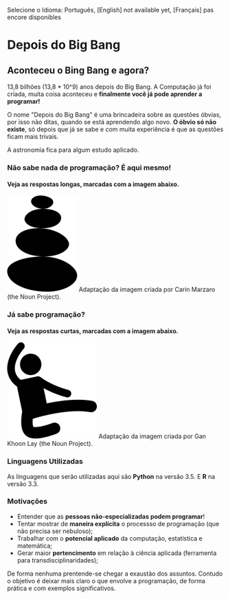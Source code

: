 Selecione o Idioma: Português, [English] not available yet, [Français] pas encore disponibles


# Depois do Big Bang
## Aconteceu o Bing Bang e agora?

13,8 bilhões (13,8 * 10^9) anos depois do Big Bang. A Computação já foi criada, muita coisa aconteceu e **finalmente você já pode aprender a programar!**

O nome "Depois do Big Bang" é uma brincadeira sobre as questões óbvias, por isso não ditas, quando se está aprendendo algo novo. **O óbvio só não existe**, só depois que já se sabe e com muita experiência é que as questões ficam mais trivais.

A astronomia fica para algum estudo aplicado.

### Não sabe nada de programação? **É aqui mesmo!**
#### Veja as respostas longas, marcadas com a imagem abaixo.
![Long Answer](/images/long_answer.png)
Adaptação da imagem criada por Carin Marzaro (the Noun Project).

### Já sabe programação?
#### Veja as respostas curtas, marcadas com a imagem abaixo.
![Short Answer](/images/short_answer.png)
Adaptação da imagem criada por Gan Khoon Lay (the Noun Project).

### Linguagens Utilizadas
As linguagens que serão utilizadas aqui são **Python** na versão 3.5. E **R** na versão 3.3.

### Motivações
- Entender que as **pessoas não-especializadas podem programar**!
- Tentar mostrar de **maneira explícita** o processso de programação (que não precisa ser nebuloso);
- Trabalhar com o **potencial aplicado** da computação, estatística e matemática;
- Gerar maior **pertencimento** em relação à ciência aplicada (ferramenta para transdisciplinaridades);

De forma nenhuma prentende-se chegar a exaustão dos assuntos. Contudo o objetivo é deixar mais claro o que envolve a programação, de forma prática e com exemplos significativos.
